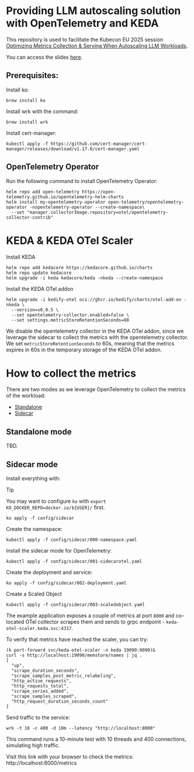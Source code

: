 # Providing LLM autoscaling solution with OpenTelemetry and KEDA

This repository is used to facilitate the Kubecon EU 2025 session [Optimizing Metrics Collection & Serving When Autoscaling LLM Workloads](https://kccnceu2025.sched.com/event/1txI4/optimizing-metrics-collection-serving-when-autoscaling-llm-workloads-vincent-hou-bloomberg-jiri-kremser-kedifyio?iframe=no).

You can access the slides [here](https://docs.google.com/presentation/d/12Q5tOHEwWmsnOQNstCj3aHYx-SfI1odc/edit#slide=id.p1).

## Prerequisites:

Install ko:

```
brew install ko
```

Install wrk with the command:

```
brew install wrk
```

Install cert-manager:

```
kubectl apply -f https://github.com/cert-manager/cert-manager/releases/download/v1.17.0/cert-manager.yaml
```

## OpenTelemetry Operator

Run the following command to install OpenTelemetry Operator:

<!-- ```
kubectl apply -f https://github.com/open-telemetry/opentelemetry-operator/releases/download/v0.117.0/opentelemetry-operator.yaml
``` -->

```
helm repo add open-telemetry https://open-telemetry.github.io/opentelemetry-helm-charts
helm install my-opentelemetry-operator open-telemetry/opentelemetry-operator -nopentelemetry-operator --create-namespace\
  --set "manager.collectorImage.repository=otel/opentelemetry-collector-contrib"
```

# KEDA & KEDA OTel Scaler
Install KEDA

```
helm repo add kedacore https://kedacore.github.io/charts
helm repo update kedacore
helm upgrade -i keda kedacore/keda -nkeda --create-namespace
```

Install the KEDA OTel addon

```
helm upgrade -i kedify-otel oci://ghcr.io/kedify/charts/otel-add-on -nkeda \
  --version=v0.0.5 \
  --set opentelemetry-collector.enabled=false \
  --set settings.metricStoreRetentionSeconds=60
```

We disable the opentelemetry collector in the KEDA OTel addon, since we leverage the sidecar to collect the metrics
with the opentelemetry collector. We set `metricStoreRetentionSeconds` to 60s, meaning that the metrics expires in 60s
in the temporary storage of the KEDA OTel addon.

# How to collect the metrics

There are two modes as we leverage OpenTelemetry to collect the metrics of the workload:

- [Standalone](#standalone-mode)
- [Sidecar](#sidecar-mode)

## Standalone mode

TBD.

## Sidecar mode

Install everything with:

> [!TIP]
> You may want to configure `ko` with `export KO_DOCKER_REPO=docker.io/${USER}/` first.

```
ko apply -f config/sidecar
```

Create the namespace:

```
kubectl apply -f config/sidecar/000-namespace.yaml
```

Install the sidecar mode for OpenTelemetry:

```
kubectl apply -f config/sidecar/001-sidecarotel.yaml
```

Create the deployment and service:

```
ko apply -f config/sidecar/002-deployment.yaml
```


Create a Scaled Object

```
kubectl apply -f config/sidecar/003-scaledobject.yaml
```

The example application exposes a couple of metrics at port `8000` and co-located OTel collector scrapes them and sends to grpc endpoint - `keda-otel-scaler.keda.svc:4317`.

To verify that metrics have reached the scaler, you can try:

```
(k port-forward svc/keda-otel-scaler -n keda 19090:9090)&
curl -s http://localhost:19090/memstore/names | jq .
[
  "up",
  "scrape_duration_seconds",
  "scrape_samples_post_metric_relabeling",
  "http_active_requests",
  "http_requests_total",
  "scrape_series_added",
  "scrape_samples_scraped",
  "http_request_duration_seconds_count"
]
```

Send traffic to the service:

```
wrk -t 10 -c 400 -d 10m --latency "http://localhost:8000"
```

This command runs a 10-minute test with 10 threads and 400 connections, simulating high traffic.

Visit this link with your browser to check the metrics: http://localhost:8000/metrics
